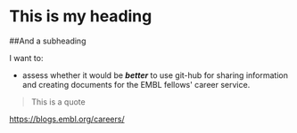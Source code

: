 # This is my heading

##And a subheading

I want to: 
* assess whether it would be ***better*** to use git-hub for sharing information and creating documents for the EMBL fellows' career service.

> This is a quote

https://blogs.embl.org/careers/ 
